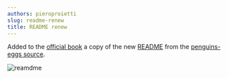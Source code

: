 ```yaml
---
authors: pieroproietti
slug: readme-renew
title: README renew
---
```


Added to the [official book](/docs/tutorial-eggs/italiano) a copy of the new [README](/docs/README) from the [penguins-eggs source](https://github.com/pieroproietti/penguins-eggs).

![reamdme](/images/readme.png)